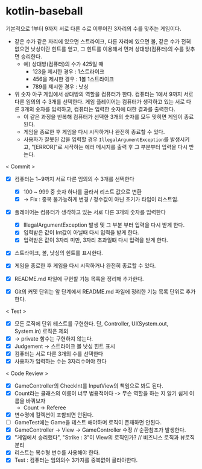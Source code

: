 # kotlin-baseball

기본적으로 1부터 9까지 서로 다른 수로 이루어진 3자리의 수를 맞추는 게임이다.

- 같은 수가 같은 자리에 있으면 스트라이크, 다른 자리에 있으면 볼, 같은 수가 전혀 없으면 낫싱이란 힌트를 얻고, 그 힌트를 이용해서 먼저 상대방(컴퓨터)의 수를 맞추면 승리한다.
    - 예) 상대방(컴퓨터)의 수가 425일 때
        - 123을 제시한 경우 : 1스트라이크
        - 456을 제시한 경우 : 1볼 1스트라이크
        - 789를 제시한 경우 : 낫싱
- 위 숫자 야구 게임에서 상대방의 역할을 컴퓨터가 한다. 컴퓨터는 1에서 9까지 서로 다른 임의의 수 3개를 선택한다. 게임 플레이어는 컴퓨터가 생각하고 있는 서로 다른 3개의 숫자를 입력하고, 컴퓨터는 입력한 숫자에 대한 결과를 출력한다.
    - 이 같은 과정을 반복해 컴퓨터가 선택한 3개의 숫자를 모두 맞히면 게임이 종료된다.
    - 게임을 종료한 후 게임을 다시 시작하거나 완전히 종료할 수 있다.
    - 사용자가 잘못된 값을 입력할 경우 `IllegalArgumentException`를 발생시키고, "[ERROR]"로 시작하는 에러 메시지를 출력 후 그 부분부터 입력을 다시 받는다.



< Commit > 
- [x] 컴퓨터는 1~9까지 서로 다른 임의의 수 3개를 선택한다   
  -[x] 100 ~ 999 중 숫자 하나를 골라서 리스트 값으로 변환
  - [x] -> Fix : 중복 불가능하게 변경 / 정수값이 아닌 초기가 타입이 리스트임.
- [x] 플레이어는 컴퓨터가 생각하고 있는 서로 다른 3개의 숫자를 입력한다
  - [x] IllegalArgumentException 발생 및 그 부분 부터 입력을 다시 받게 한다.
  - [x] 입력받은 값이 Int값이 아닐때 다시 입력을 받게 한다.
  - [x] 입력받은 값이 3자리 미만, 3자리 초과일떄 다시 입력을 받게 한다.
- [x] 스트라이크, 볼, 낫싱의 힌트를 표시한다.
- [x] 게임을 종료한 후 게임을 다시 시작하거나 완전히 종료할 수 있다.
- [x] README.md 파일에 구현할 기능 목록을 정리해 추가한다.
- [x] Git의 커밋 단위는 앞 단계에서 README.md 파일에 정리한 기능 목록 단위로 추가한다.


< Test >
- [x] 모든 로직에 단위 테스트를 구현한다. 단, Controller, UI(System.out, System.in) 로직은 제외
-  [x] -> private 함수는 구현하지 않는다.
-  [x] Judgement -> 스트라이크 볼 낫싱 힌트 표시 
-  [x] 컴퓨터는 서로 다른 3개의 수를 선택한다
-  [x] 사용자가 입력하는 수는 3자리수여야 한다

< Code Review >
- [x] GameController의 CheckInt를 InputView의 책임으로 봐도 된다.
- [x] Count라는 클래스의 이름이 너무 범용적이다 -> 무슨 역할을 하는 지 알기 쉽게 이름을 바꿔보자 
  - Count -> Referee
- [x] 변수명에 컬렉션이 포함되면 안된다. 
- [ ] GameTest에는 Game을 테스트 해야하며 로직이 존재하면 안된다.
- [x] GameController -> View -> GameController 수정 // 순환참조가 발생한다.
- [x] "게임에서 승리했다", "Strike : 3"이 View의 로직인가? // 비즈니스 로직과 뷰로직 분리 
- [x] 리스트는 복수형 변수를 사용해야 한다.
- [x] Test : 컴퓨터는 임의의수 3가지를 중복없이 골라야한다.